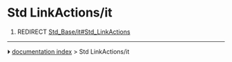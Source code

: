# Std LinkActions/it
1.  REDIRECT [Std_Base/it#Std_LinkActions](Std_Base/it#Std_LinkActions.md)



---
⏵ [documentation index](../README.md) > Std LinkActions/it
